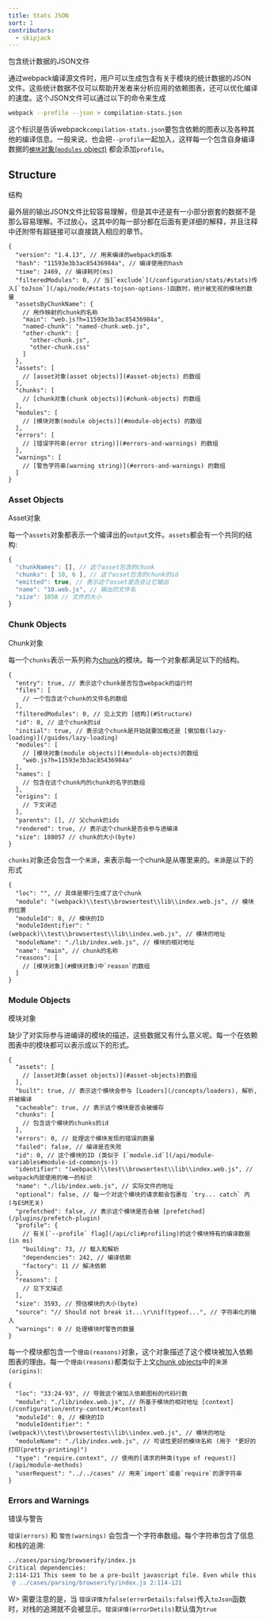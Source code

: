 ```yaml
---
title: Stats JSON
sort: 1
contributors:
  - skipjack
---
```


包含统计数据的JSON文件

通过webpack编译源文件时，用户可以生成包含有关于模块的统计数据的JSON文件。这些统计数据不仅可以帮助开发者来分析应用的依赖图表，还可以优化编译的速度。这个JSON文件可以通过以下的命令来生成

``` bash
webpack --profile --json > compilation-stats.json
```
这个标识是告诉webpack`compilation-stats.json`要包含依赖的图表以及各种其他的编译信息。一般来说，也会把`--profile`一起加入，这样每一个包含自身编译数据的[`模块`对象(`modules` object)](#module-objects) 都会添加`profile`。


## Structure
结构

最外层的输出JSON文件比较容易理解，但是其中还是有一小部分嵌套的数据不是那么容易理解。不过放心，这其中的每一部分都在后面有更详细的解释，并且注释中还附带有超链接可以直接跳入相应的章节。

``` js-with-links
{
  "version": "1.4.13", // 用来编译的webpack的版本
  "hash": "11593e3b3ac85436984a", // 编译使用的hash
  "time": 2469, // 编译耗时(ms)
  "filteredModules": 0, // 当[`exclude`](/configuration/stats/#stats)传入[`toJson`](/api/node/#stats-tojson-options-)函数时，统计被无视的模块的数量
  "assetsByChunkName": {
    // 用作映射的chunk的名称
    "main": "web.js?h=11593e3b3ac85436984a",
    "named-chunk": "named-chunk.web.js",
    "other-chunk": [
      "other-chunk.js",
      "other-chunk.css"
    ]
  },
  "assets": [
    // [asset对象(asset objects)](#asset-objects) 的数组
  ],
  "chunks": [
    // [chunk对象(chunk objects)](#chunk-objects) 的数组
  ],
  "modules": [
    // [模块对象(module objects)](#module-objects) 的数组
  ],
  "errors": [
    // [错误字符串(error string)](#errors-and-warnings) 的数组
  ],
  "warnings": [
    // [警告字符串(warning string)](#errors-and-warnings) 的数组
  ]
}
```


### Asset Objects
Asset对象

每一个`assets`对象都表示一个编译出的`output`文件。`assets`都会有一个共同的结构:

``` js
{
  "chunkNames": [], // 这个asset包含的chunk
  "chunks": [ 10, 6 ], // 这个asset包含的chunk的id
  "emitted": true, // 表示这个asset是否会让它输出
  "name": "10.web.js", // 输出的文件名
  "size": 1058 // 文件的大小
}
```


### Chunk Objects
Chunk对象

每一个`chunks`表示一系列称为[chunk](/glossary#chunk)的模块。每一个对象都满足以下的结构。

``` js-with-links
{
  "entry": true, // 表示这个chunk是否包含webpack的运行时
  "files": [
    // 一个包含这个chunk的文件名的数组
  ],
  "filteredModules": 0, // 见上文的 [结构](#Structure)
  "id": 0, // 这个chunk的id
  "initial": true, // 表示这个chunk是开始就要加载还是 [懒加载(lazy-loading)](/guides/lazy-loading)
  "modules": [
    // [模块对象(module objects)](#module-objects)的数组
    "web.js?h=11593e3b3ac85436984a"
  ],
  "names": [
    // 包含在这个chunk内的chunk的名字的数组
  ],
  "origins": [
    // 下文详述
  ],
  "parents": [], // 父chunk的ids
  "rendered": true, // 表示这个chunk是否会参与进编译
  "size": 188057 // chunk的大小(byte)
}
```

`chunks`对象还会包含一个`来源`，来表示每一个chunk是从哪里来的。`来源`是以下的形式

``` js-with-links
{
  "loc": "", // 具体是哪行生成了这个chunk
  "module": "(webpack)\\test\\browsertest\\lib\\index.web.js", // 模块的位置
  "moduleId": 0, // 模块的ID
  "moduleIdentifier": "(webpack)\\test\\browsertest\\lib\\index.web.js", // 模块的地址
  "moduleName": "./lib/index.web.js", // 模块的相对地址
  "name": "main", // chunk的名称
  "reasons": [
    // [模块对象](#模块对象)中`reason`的数组
  ]
}
```


### Module Objects
模块对象

缺少了对实际参与进编译的模块的描述，这些数据又有什么意义呢。每一个在依赖图表中的模块都可以表示成以下的形式。

``` js-with-links
{
  "assets": [
    // [asset对象(asset objects)](#asset-objects)的数组
  ],
  "built": true, // 表示这个模块会参与 [Loaders](/concepts/loaders), 解析, 并被编译
  "cacheable": true, // 表示这个模块是否会被缓存
  "chunks": [
    // 包含这个模块的chunks的id
  ],
  "errors": 0, // 处理这个模块发现的错误的数量
  "failed": false, // 编译是否失败
  "id": 0, // 这个模块的ID (类似于 [`module.id`](/api/module-variables#module-id-commonjs-))
  "identifier": "(webpack)\\test\\browsertest\\lib\\index.web.js", // webpack内部使用的唯一的标识
  "name": "./lib/index.web.js", // 实际文件的地址
  "optional": false, // 每一个对这个模块的请求都会包裹在 `try... catch` 内 (与ESM无关)
  "prefetched": false, // 表示这个模块是否会被 [prefetched](/plugins/prefetch-plugin)
  "profile": {
    // 有关[`--profile` flag](/api/cli#profiling)的这个模块特有的编译数据(in ms)
    "building": 73, // 载入和解析
    "dependencies": 242, // 编译依赖
    "factory": 11 // 解决依赖
  },
  "reasons": [
    // 见下文描述
  ],
  "size": 3593, // 预估模块的大小(byte)
  "source": "// Should not break it...\r\nif(typeof...", // 字符串化的输入
  "warnings": 0 // 处理模块时警告的数量
}
```

每一个模块都包含一个`理由(reasons)`对象，这个对象描述了这个模块被加入依赖图表的理由。每一个`理由(reasons)`都类似于上文[chunk objects](#chunk-objects)中的`来源(origins)`:

``` js-with-links
{
  "loc": "33:24-93", // 导致这个被加入依赖图标的代码行数
  "module": "./lib/index.web.js", // 所基于模块的相对地址 [context](/configuration/entry-context/#context)
  "moduleId": 0, // 模块的ID
  "moduleIdentifier": "(webpack)\\test\\browsertest\\lib\\index.web.js", // 模块的地址
  "moduleName": "./lib/index.web.js", // 可读性更好的模块名称 (用于 "更好的打印(pretty-printing)")
  "type": "require.context", // 使用的[请求的种类(type of request)](/api/module-methods)
  "userRequest": "../../cases" // 用来`import`或者`require`的源字符串
}
```


### Errors and Warnings
错误与警告

`错误(errors)` 和 `警告(warnings)` 会包含一个字符串数组。每个字符串包含了信息和栈的追溯:

``` bash
../cases/parsing/browserify/index.js
Critical dependencies:
2:114-121 This seem to be a pre-built javascript file. Even while this is possible, it's not recommended. Try to require to orginal source to get better results.
 @ ../cases/parsing/browserify/index.js 2:114-121
```

W> 需要注意的是，当 `错误详情为false(errorDetails:false)`传入`toJson`函数时，对栈的追溯就不会被显示。`错误详情(errorDetils)`默认值为`true`
